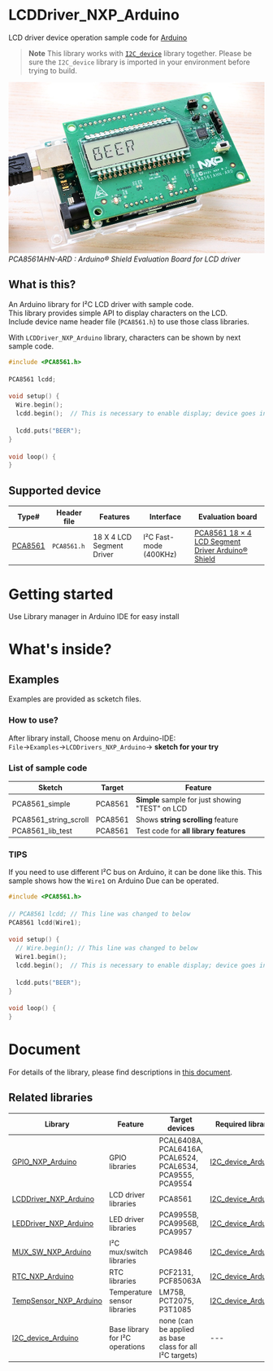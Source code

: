 # LCDDriver_NXP_Arduino
LCD driver device operation sample code for [Arduino](https://www.arduino.cc) 

> **Note**
This library works with [`I2C_device`](https://github.com/teddokano/I2C_device_Arduino) library together. Please be sure the `I2C_device` library is imported in your environment before trying to build. 

![Boards](https://github.com/teddokano/additional_files/blob/main/LCDDriver_NXP_Arduino/board.jpg)  
_PCA8561AHN-ARD : Arduino® Shield Evaluation Board for LCD driver_

## What is this?
An Arduino library for I²C LCD driver with sample code.  
This library provides simple API to display characters on the LCD.  
Include device name header file (`PCA8561.h`) to use those class libraries. 

With `LCDDriver_NXP_Arduino` library, characters can be shown by next sample code. 
```cpp
#include <PCA8561.h>

PCA8561 lcdd;

void setup() {
  Wire.begin();
  lcdd.begin();  // This is necessary to enable display; device goes into power-on mode

  lcdd.puts("BEER");
}

void loop() {
}
```

## Supported device
Type#|Header file|Features|Interface|Evaluation board
---|---|---|---|---
[PCA8561](https://www.nxp.com/products/peripherals-and-logic/lcd-drivers/lcd-segment-drivers/automotive-18-x-4-lcd-segment-driver:PCA8561)	|`PCA8561.h`	|18 X 4 LCD Segment Driver	|I²C Fast-mode (400KHz)			|[PCA8561 18 × 4 LCD Segment Driver Arduino® Shield](https://www.nxp.com/design/development-boards/analog-toolbox/arduino-shields-solutions/pca8561-18-4-lcd-segment-driver-arduino-shield:PCA8561AHN-ARD)

# Getting started

Use Library manager in Arduino IDE for easy install

# What's inside?

## Examples
Examples are provided as scketch files.

### How to use?

After library install, Choose menu on Arduino-IDE: `File`→`Examples`→`LCDDrivers_NXP_Arduino`→ **sketch for your try**

### List of sample code

Sketch|Target|Feature
---|---|---
PCA8561_simple			|PCA8561	|**Simple** sample for just showing "TEST" on LCD
PCA8561_string_scroll	|PCA8561	|Shows **string scrolling** feature
PCA8561_lib_test		|PCA8561	|Test code for **all library features**

### TIPS
If you need to use different I²C bus on Arduino, it can be done like this. This sample shows how the `Wire1` on Arduino Due can be operated.  
```cpp
#include <PCA8561.h>

// PCA8561 lcdd; // This line was changed to below
PCA8561 lcdd(Wire1);

void setup() {
  // Wire.begin(); // This line was changed to below
  Wire1.begin();
  lcdd.begin();  // This is necessary to enable display; device goes into power-on mode

  lcdd.puts("BEER");
}

void loop() {
}
```


# Document

For details of the library, please find descriptions in [this document](https://teddokano.github.io/LCDDriver_NXP_Arduino/annotated.html).

## Related libraries
Library|Feature|Target devices|Required library
---|---|---|---
[GPIO_NXP_Arduino](https://github.com/teddokano/GPIO_NXP_Arduino)				|GPIO libraries						|PCAL6408A, PCAL6416A, PCAL6524, PCAL6534, PCA9555, PCA9554	|[I2C_device_Arduino](https://github.com/teddokano/I2C_device_Arduino)
[LCDDriver_NXP_Arduino](https://github.com/teddokano/LCDDriver_NXP_Arduino)		|LCD driver libraries				|PCA8561						|[I2C_device_Arduino](https://github.com/teddokano/I2C_device_Arduino)
[LEDDriver_NXP_Arduino](https://github.com/teddokano/LEDDriver_NXP_Arduino)		|LED driver libraries				|PCA9955B, PCA9956B, PCA9957	|[I2C_device_Arduino](https://github.com/teddokano/I2C_device_Arduino)
[MUX_SW_NXP_Arduino](https://github.com/teddokano/MUX_SW_NXP_Arduino)			|I²C mux/switch libraries			|PCA9846						|[I2C_device_Arduino](https://github.com/teddokano/I2C_device_Arduino)
[RTC_NXP_Arduino](https://github.com/teddokano/RTC_NXP_Arduino)					|RTC libraries						|PCF2131, PCF85063A				|[I2C_device_Arduino](https://github.com/teddokano/I2C_device_Arduino)
[TempSensor_NXP_Arduino](https://github.com/teddokano/TempSensor_NXP_Arduino)	|Temperature sensor libraries		|LM75B, PCT2075, P3T1085		|[I2C_device_Arduino](https://github.com/teddokano/I2C_device_Arduino)
[I2C_device_Arduino](https://github.com/teddokano/I2C_device_Arduino)			|Base library for I²C operations	|none (can be applied as base class for all I²C targets)|---
